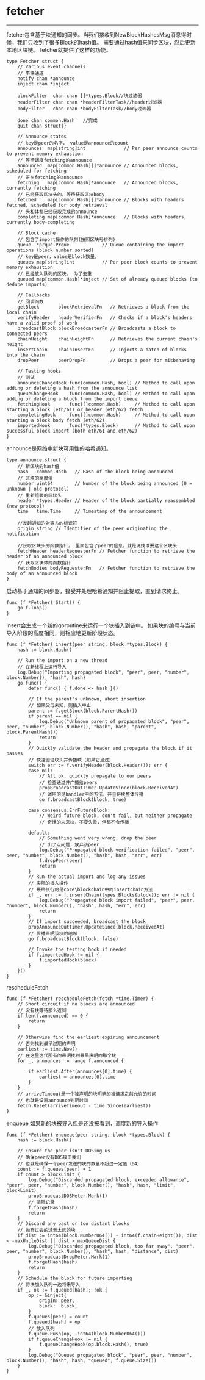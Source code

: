 # fetcher #

----------
fetcher包含基于块通知的同步。当我们接收到NewBlockHashesMsg消息得时候，我们只收到了很多Block的hash值。 需要通过hash值来同步区块，然后更新本地区块链。 fetcher就提供了这样的功能。

	type Fetcher struct {
		// Various event channels
		// 事件通道
		notify chan *announce
		inject chan *inject
	
		blockFilter  chan chan []*types.Block//块过滤器
		headerFilter chan chan *headerFilterTask//header过滤器
		bodyFilter   chan chan *bodyFilterTask//body过滤器
	
		done chan common.Hash	//完成
		quit chan struct{}
	
		// Announce states
		// key是peer的名字， value是announce的count
		announces  map[string]int              // Per peer announce counts to prevent memory exhaustion
		// 等待调度fetching的announce
		announced  map[common.Hash][]*announce // Announced blocks, scheduled for fetching
		// 正在fetching的announce
		fetching   map[common.Hash]*announce   // Announced blocks, currently fetching
		// 已经获取区块头的，等待获取区块body
		fetched    map[common.Hash][]*announce // Blocks with headers fetched, scheduled for body retrieval
		// 头和体都已经获取完成的announce
		completing map[common.Hash]*announce   // Blocks with headers, currently body-completing
	
		// Block cache
		// 包含了import操作的队列(按照区块号排列)
		queue  *prque.Prque            // Queue containing the import operations (block number sorted)
		// key是peer，value是block数量。
		queues map[string]int          // Per peer block counts to prevent memory exhaustion
		// 已经放入队列的区块。 为了去重
		queued map[common.Hash]*inject // Set of already queued blocks (to dedupe imports)
	
		// Callbacks
		// 回调函数
		getBlock       blockRetrievalFn   // Retrieves a block from the local chain
		verifyHeader   headerVerifierFn   // Checks if a block's headers have a valid proof of work
		broadcastBlock blockBroadcasterFn // Broadcasts a block to connected peers
		chainHeight    chainHeightFn      // Retrieves the current chain's height
		insertChain    chainInsertFn      // Injects a batch of blocks into the chain
		dropPeer       peerDropFn         // Drops a peer for misbehaving
	
		// Testing hooks
		// 测试
		announceChangeHook func(common.Hash, bool) // Method to call upon adding or deleting a hash from the announce list
		queueChangeHook    func(common.Hash, bool) // Method to call upon adding or deleting a block from the import queue
		fetchingHook       func([]common.Hash)     // Method to call upon starting a block (eth/61) or header (eth/62) fetch
		completingHook     func([]common.Hash)     // Method to call upon starting a block body fetch (eth/62)
		importedHook       func(*types.Block)      // Method to call upon successful block import (both eth/61 and eth/62)
	}

announce是网络中新块可用性的哈希通知。

	type announce struct {
		// 新区块的hash值
		hash   common.Hash   // Hash of the block being announced
		// 区块的高度值
		number uint64        // Number of the block being announced (0 = unknown | old protocol)
		// 重新组装的区块头
		header *types.Header // Header of the block partially reassembled (new protocol)
		time   time.Time     // Timestamp of the announcement
	
		//发起通知的对等方的标识符
		origin string // Identifier of the peer originating the notification
	
		//获取区块头的函数指针， 里面包含了peer的信息。就是说找谁要这个区块头
		fetchHeader headerRequesterFn // Fetcher function to retrieve the header of an announced block
		// 获取区块体的函数指针
		fetchBodies bodyRequesterFn   // Fetcher function to retrieve the body of an announced block
	}


启动基于通知的同步器，接受并处理哈希通知并阻止提取，直到请求终止。

	func (f *Fetcher) Start() {
		go f.loop()
	}



insert会生成一个新的goroutine来运行一个块插入到链中。 如果块的编号与当前导入阶段的高度相同，则相应地更新阶段状态。

	func (f *Fetcher) insert(peer string, block *types.Block) {
		hash := block.Hash()
	
		// Run the import on a new thread
		// 在新线程上运行导入
		log.Debug("Importing propagated block", "peer", peer, "number", block.Number(), "hash", hash)
		go func() {
			defer func() { f.done <- hash }()
	
			// If the parent's unknown, abort insertion
			// 如果父母未知，则插入中止
			parent := f.getBlock(block.ParentHash())
			if parent == nil {
				log.Debug("Unknown parent of propagated block", "peer", peer, "number", block.Number(), "hash", hash, "parent", block.ParentHash())
				return
			}
			// Quickly validate the header and propagate the block if it passes
			// 快速验证块头并传播块（如果它通过）
			switch err := f.verifyHeader(block.Header()); err {
			case nil:
				// All ok, quickly propagate to our peers
				// 检查通过并广播给peers
				propBroadcastOutTimer.UpdateSince(block.ReceivedAt)
				// 调用的是handler中的方法，并且将块整体传播
				go f.broadcastBlock(block, true)
	
			case consensus.ErrFutureBlock:
				// Weird future block, don't fail, but neither propagate
				// 奇怪的未来块，不要失败，但都不会传播
	
			default:
				// Something went very wrong, drop the peer
				// 出了点问题，放弃该peer
				log.Debug("Propagated block verification failed", "peer", peer, "number", block.Number(), "hash", hash, "err", err)
				f.dropPeer(peer)
				return
			}
			// Run the actual import and log any issues
			// 实际的插入操作
			// 最终执行的是core\blockchain中的insertchain方法
			if _, err := f.insertChain(types.Blocks{block}); err != nil {
				log.Debug("Propagated block import failed", "peer", peer, "number", block.Number(), "hash", hash, "err", err)
				return
			}
			// If import succeeded, broadcast the block
			propAnnounceOutTimer.UpdateSince(block.ReceivedAt)
			// 传播声明该块的哈希
			go f.broadcastBlock(block, false)
	
			// Invoke the testing hook if needed
			if f.importedHook != nil {
				f.importedHook(block)
			}
		}()
	}

rescheduleFetch

	func (f *Fetcher) rescheduleFetch(fetch *time.Timer) {
		// Short circuit if no blocks are announced
		// 没有块等待那么返回
		if len(f.announced) == 0 {
			return
		}
	
		// Otherwise find the earliest expiring announcement
		// 否则找到最早过期的声明
		earliest := time.Now()
		// 在这里迭代所有的声明找到最早声明的那个块
		for _, announces := range f.announced {
	
			if earliest.After(announces[0].time) {
				earliest = announces[0].time
			}
		}
		// arriveTimeout是一个被声明的块明确的被请求之前允许的时间
		// 也就是设置announce到期时间
		fetch.Reset(arriveTimeout - time.Since(earliest))
	}

enqueue 如果新的块被导入但是还没被看到，调度新的导入操作

	func (f *Fetcher) enqueue(peer string, block *types.Block) {
		hash := block.Hash()
	
		// Ensure the peer isn't DOSing us
		// 确保peer没有DOS攻击我们
		// 也就是确保一个peer发送的块的数量不超过一定值（64）
		count := f.queues[peer] + 1
		if count > blockLimit {
			log.Debug("Discarded propagated block, exceeded allowance", "peer", peer, "number", block.Number(), "hash", hash, "limit", blockLimit)
			propBroadcastDOSMeter.Mark(1)
			// 清除记录
			f.forgetHash(hash)
			return
		}
		// Discard any past or too distant blocks
		// 抛弃过去的过着太远的块
		if dist := int64(block.NumberU64()) - int64(f.chainHeight()); dist < -maxUncleDist || dist > maxQueueDist {
			log.Debug("Discarded propagated block, too far away", "peer", peer, "number", block.Number(), "hash", hash, "distance", dist)
			propBroadcastDropMeter.Mark(1)
			f.forgetHash(hash)
			return
		}
		// Schedule the block for future importing
		// 将块加入队列一边将来导入
		if _, ok := f.queued[hash]; !ok {
			op := &inject{
				origin: peer,
				block:  block,
			}
			f.queues[peer] = count
			f.queued[hash] = op
			// 放入队列
			f.queue.Push(op, -int64(block.NumberU64()))
			if f.queueChangeHook != nil {
				f.queueChangeHook(op.block.Hash(), true)
			}
			log.Debug("Queued propagated block", "peer", peer, "number", block.Number(), "hash", hash, "queued", f.queue.Size())
		}
	}